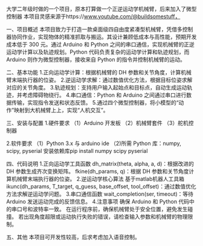 大学二年级时做的一个项目，原本打算做一个正逆运动学机械臂，后来加入了微型控制器
本项目灵感来源于https://www.youtube.com/@buildsomestuff，

一、项目概述
本项目致力于打造一款桌面级四自由度紧凑型机械臂，凭借多控制器协同作业，实现物体的精准抓取与搬运。其设计兼顾低成本与高性能，预期开发成本低于 300 元。通过 Arduino 和 Python 之间的串口通信，实现机械臂的正逆运动学计算以及轨迹规划。Python 代码负责复杂的运动学计算和轨迹规划，而 Arduino 则作为微型控制器，接收来自 Python 的指令并控制机械臂的运动。

二、基本功能
1.正向运动学计算：根据机械臂的 DH 参数和关节角度，计算机械臂末端执行器的位姿。
2.逆运动学求解：通过数值优化方法，根据目标位姿求解对应的关节角度。
3.轨迹规划：支持用户输入起始点和目标点，自动生成运动轨迹，并考虑障碍物绕行。
4.串口通信：Python 和 Arduino 之间通过串口进行数据传输，实现指令发送和状态反馈。
5.通过四个微型控制器，将小模型的“动作”映射到大机械臂上上，实现“人机交互”。

三、安装与配置
1.硬件要求
（1）Arduino 开发板
（2）机械臂套件
（3）舵机控制器

2.软件要求
（1）Python 3.x 与 arduino ide
（2)所需 Python 库：numpy, scipy, pyserial
    安装依赖库pip install numpy scipy pyserial


四、代码说明
1.正向运动学工具函数
dh_matrix(theta, alpha, a, d)：根据改进的 DH 参数生成齐次变换矩阵。
fkine(dh_params, q)：根据 DH 参数和关节角度计算机械臂末端执行器的位姿。
2.逆运动学核心算法
基于matlab机器人工具箱
ikunc(dh_params, T_target, q_guess, base_offset, tool_offset)：通过数值优化方法求解逆运动学问题。
3.串口通信函数
wait_completion(ser, timeout)：等待 Arduino 发送运动完成的反馈信息。
4.注意事项
确保 Arduino 和 Python 代码中的串口号和波特率一致。
在运行程序前，确保机械臂处于安全位置，避免发生碰撞。
若出现角度超限或运动执行失败的错误，请检查输入参数和机械臂的物理限制。


五、其他
本项目可开发性较高，后求考虑加入语音控制。
